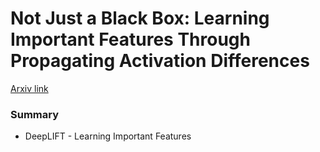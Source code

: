 # Not Just a Black Box: Learning Important Features Through Propagating Activation Differences

[Arxiv link](http://arxiv.org/pdf/1605.01713v1.pdf)

### Summary
* DeepLIFT - Learning Important Features

